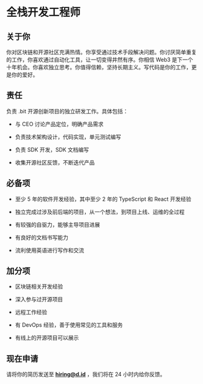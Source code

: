 # 全栈开发工程师

## 关于你

你对区块链和开源社区充满热情。你享受通过技术手段解决问题。你讨厌简单重复的工作，你喜欢通过自动化工具，让一切变得井然有序。你相信 Web3 是下一个十年机会。你喜欢独立思考。你值得信赖，坚持长期主义。写代码是你的工作，更是你的爱好。

## 责任

负责 .bit 开源创新项目的独立研发工作。具体包括：

- 与 CEO 讨论产品定位，明确产品需求

- 负责技术架构设计，代码实现，单元测试编写

- 负责 SDK 开发，SDK 文档编写

- 收集开源社区反馈，不断迭代产品

## 必备项

- 至少 5 年的软件开发经验，其中至少 2 年的 TypeScript 和 React 开发经验

- 独立完成过涉及前后端的项目，从一个想法，到项目上线、运维的全过程

- 有较强的自驱力，能够主导项目进展

- 有良好的文档书写能力

- 流利使用英语进行写作和交流

## 加分项

- 区块链相关开发经验

- 深入参与过开源项目

- 远程工作经验

- 有 DevOps 经验，善于使用常见的工具和服务

- 有线上的开源项目可以展示

## 现在申请

请将你的简历发送至 **hiring@d.id** ，我们将在 24 小时内给你反馈。
